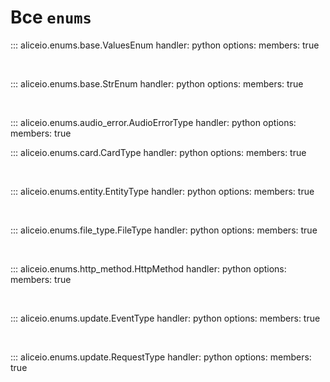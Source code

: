 # Все `enums`

::: aliceio.enums.base.ValuesEnum
    handler: python
    options:
      members: true

<br/>

::: aliceio.enums.base.StrEnum
    handler: python
    options:
      members: true

<br/>

::: aliceio.enums.audio_error.AudioErrorType
    handler: python
    options:
      members: true

::: aliceio.enums.card.CardType
    handler: python
    options:
      members: true

<br/>

::: aliceio.enums.entity.EntityType
    handler: python
    options:
      members: true

<br/>

::: aliceio.enums.file_type.FileType
    handler: python
    options:
      members: true

<br/>

::: aliceio.enums.http_method.HttpMethod
    handler: python
    options:
      members: true

<br/>

::: aliceio.enums.update.EventType
    handler: python
    options:
      members: true

<br/>

::: aliceio.enums.update.RequestType
    handler: python
    options:
      members: true
